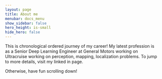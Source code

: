 ```yaml
---
layout: page
title: About me
menubar: docs_menu
show_sidebar: false
hero_height: is-small
hide_hero: false
---
```


This is chronological ordered journey of my career!
My latest profession is as a Senior Deep Learning Engineer at General Motors working on Ultracruise working on perception, mapping, localization problems.
To jump to more details, visit my linked in page.

Otherwise, have fun scrolling down!
